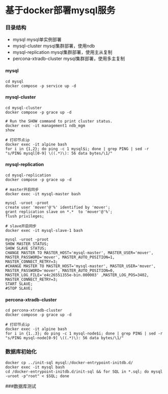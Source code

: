 # 基于docker部署mysql服务

### 目录结构
- mysql                      mysql单实例部署
- mysql-cluster              mysql集群部署，使用ndb
- mysql-replication          mysql集群部署，使用主从复制
- percona-xtradb-cluster     mysql集群部署，使用多主复制

#### mysql
```shell
cd mysql
docker compose -p service up -d 
```

#### mysql-cluster
```shell
cd mysql-cluster
docker compose -p grace up -d 

# Run the SHOW command to print cluster status. 
docker exec -it management1 ndb_mgm
show

# 打印节点ip
docker exec -it alpine bash
for i in {1,2}; do ping -c 1 mysql$i; done | grep PING | sed -r "s/PING mysql[0-9] \((.*)\): 56 data bytes/\1/"  
```

#### mysql-replication
```shell
cd mysql-replication
docker compose -p grace up -d 

# master开启同步
docker exec -it mysql-master bash

mysql -uroot -proot
create user 'mover'@'%' identified by 'mover';
grant replication slave on *.*  to 'mover'@'%';
flush privileges;

# slave开启同步
docker exec -it mysql-slave-1 bash

mysql -uroot -proot
SHOW MASTER STATUS;
SHOW SLAVE STATUS;
CHANGE MASTER TO MASTER_HOST='mysql-master', MASTER_USER='mover', MASTER_PASSWORD='mover', MASTER_AUTO_POSITION=1, MASTER_CONNECT_RETRY=3;
#CHANGE MASTER TO MASTER_HOST='mysql-master', MASTER_USER='mover', MASTER_PASSWORD='mover', MASTER_AUTO_POSITION=0, MASTER_LOG_FILE='e4c26551355e-bin.000003' ,MASTER_LOG_POS=3402, MASTER_CONNECT_RETRY=3;
START SLAVE;
#STOP SLAVE;

```

#### percona-xtradb-cluster
```shell
cd percona-xtradb-cluster
docker compose -p grace up -d 

# 打印节点ip
docker exec -it alpine bash
for i in {1..3}; do ping -c 1 mysql-node$i; done | grep PING | sed -r "s/PING mysql-node[0-9] \((.*)\): 56 data bytes/\1/"  
```

### 数据库初始化
```shell
docker cp ../init-sql mysql:/docker-entrypoint-initdb.d/
docker exec -it mysql bash
cd /docker-entrypoint-initdb.d/init-sql && for SQL in *.sql; do mysql -uroot -p"root" < $SQL; done
```

###数据库测试
```shell
```